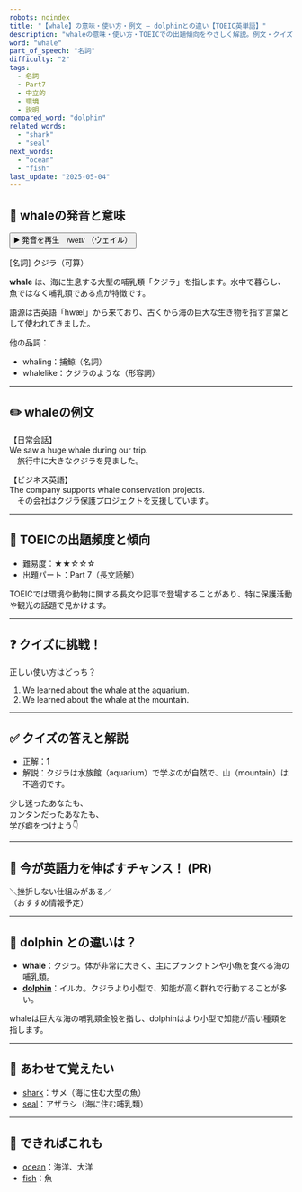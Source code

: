 ```yaml
---
robots: noindex
title: "【whale】の意味・使い方・例文 ― dolphinとの違い【TOEIC英単語】"
description: "whaleの意味・使い方・TOEICでの出題傾向をやさしく解説。例文・クイズ付きでdolphinとの違いもわかりやすく学べます。"
word: "whale"
part_of_speech: "名詞"
difficulty: "2"
tags:
  - 名詞
  - Part7
  - 中立的
  - 環境
  - 説明
compared_word: "dolphin"
related_words:
  - "shark"
  - "seal"
next_words:
  - "ocean"
  - "fish"
last_update: "2025-05-04"
---
```


## 🔰 whaleの発音と意味

<button class="play-audio" onclick="playTTS('whale')">
  <span class="play-audio-main">
    ▶️ 発音を再生　/weɪl/
  </span>
  <span class="play-audio-sub">
    （ウェイル）
  </span>
</button>

[名詞] クジラ（可算）

**whale** は、海に生息する大型の哺乳類「クジラ」を指します。水中で暮らし、魚ではなく哺乳類である点が特徴です。

語源は古英語「hwæl」から来ており、古くから海の巨大な生き物を指す言葉として使われてきました。

他の品詞：  
- whaling：捕鯨（名詞）
- whalelike：クジラのような（形容詞）

---

## ✏️ whaleの例文

【日常会話】  
We saw a huge whale during our trip.  
　旅行中に大きなクジラを見ました。

【ビジネス英語】  
The company supports whale conservation projects.  
　その会社はクジラ保護プロジェクトを支援しています。

---

## 🎯 TOEICの出題頻度と傾向

- 難易度：★★☆☆☆
- 出題パート：Part 7（長文読解）

TOEICでは環境や動物に関する長文や記事で登場することがあり、特に保護活動や観光の話題で見かけます。

---

## ❓ クイズに挑戦！

正しい使い方はどっち？

1. We learned about the whale at the aquarium.  
2. We learned about the whale at the mountain.

---

## ✅ クイズの答えと解説

- 正解：**1**
- 解説：クジラは水族館（aquarium）で学ぶのが自然で、山（mountain）は不適切です。

少し迷ったあなたも、  
カンタンだったあなたも、  
学び癖をつけよう👇️

---

## 🚀 今が英語力を伸ばすチャンス！ (PR)

<div class="info-center">
＼挫折しない仕組みがある／<br>  
（おすすめ情報予定）
</div>

---

## 🤔  dolphin との違いは？

- **whale**：クジラ。体が非常に大きく、主にプランクトンや小魚を食べる海の哺乳類。
- **[dolphin](/word/dolphin)**：イルカ。クジラより小型で、知能が高く群れで行動することが多い。

whaleは巨大な海の哺乳類全般を指し、dolphinはより小型で知能が高い種類を指します。

---

## 🧩 あわせて覚えたい

- [shark](/word/shark)：サメ（海に住む大型の魚）
- [seal](/word/seal)：アザラシ（海に住む哺乳類）

---

## 📖 できればこれも

- [ocean](/word/ocean)：海洋、大洋
- [fish](/word/fish)：魚


<!-- cvid: aid28_bid35 -->
